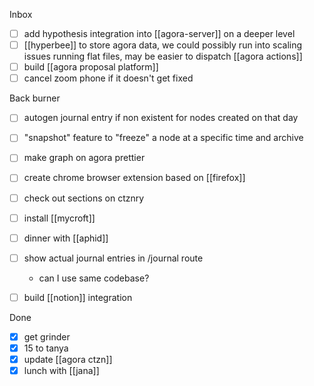Inbox
- [ ] add hypothesis integration into [[agora-server]] on a deeper level
- [ ] [[hyperbee]] to store agora data, we could possibly run into scaling issues running flat files, may be easier to dispatch [[agora actions]]
- [ ] build [[agora proposal platform]]
- [ ] cancel zoom phone if it doesn't get fixed

Back burner
- [ ] autogen journal entry if non existent for nodes created on that day
- [ ] "snapshot" feature to "freeze" a node at a specific time and archive
- [ ] make graph on agora prettier
- [ ] create chrome browser extension based on [[firefox]]
- [ ] check out sections on ctznry
- [ ] install [[mycroft]]
- [ ] dinner with [[aphid]]
- [ ] show actual journal entries in /journal route
	- can I use same codebase?
- [ ] build [[notion]] integration


Done
- [x] get grinder
- [x] 15 to tanya
- [x] update [[agora ctzn]]
- [x] lunch with [[jana]]
